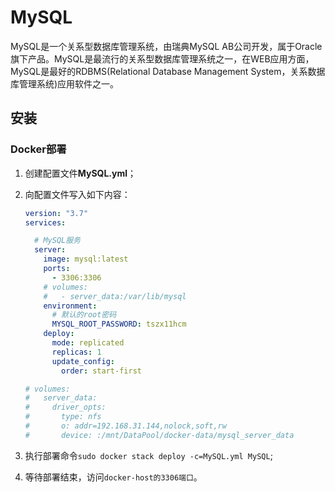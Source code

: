 # MySQL

MySQL是一个关系型数据库管理系统，由瑞典MySQL AB公司开发，属于Oracle旗下产品。MySQL是最流行的关系型数据库管理系统之一，在WEB应用方面，MySQL是最好的RDBMS(Relational Database Management System，关系数据库管理系统)应用软件之一。

## 安装

### Docker部署

1. 创建配置文件**MySQL.yml**；
2. 向配置文件写入如下内容：

    ``` yml
    version: "3.7"
    services:

      # MySQL服务
      server:
        image: mysql:latest
        ports:
          - 3306:3306
        # volumes:
        #   - server_data:/var/lib/mysql
        environment:
          # 默认的root密码
          MYSQL_ROOT_PASSWORD: tszx11hcm
        deploy:
          mode: replicated
          replicas: 1
          update_config:
            order: start-first

    # volumes:
    #   server_data:
    #     driver_opts:
    #       type: nfs
    #       o: addr=192.168.31.144,nolock,soft,rw
    #       device: :/mnt/DataPool/docker-data/mysql_server_data
    ```
3. 执行部署命令`sudo docker stack deploy -c=MySQL.yml MySQL`;
4. 等待部署结束，访问`docker-host的3306端口`。